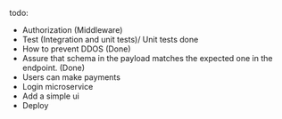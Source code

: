 todo:

* Authorization (Middleware)
* Test (Integration and unit tests)/ Unit tests done
* How to prevent DDOS (Done)
* Assure that schema in the payload matches the expected one in the endpoint. (Done)
* Users can make payments
* Login microservice
* Add a simple ui
* Deploy
